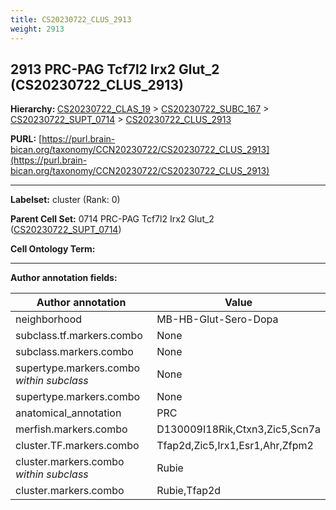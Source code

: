 ```yaml
---
title: CS20230722_CLUS_2913
weight: 2913
---
```

## 2913 PRC-PAG Tcf7l2 Irx2 Glut_2 (CS20230722_CLUS_2913)
<b>Hierarchy: </b>
[CS20230722_CLAS_19](../CS20230722_CLAS_19) >
[CS20230722_SUBC_167](../CS20230722_SUBC_167) >
[CS20230722_SUPT_0714](../CS20230722_SUPT_0714) >
[CS20230722_CLUS_2913](../CS20230722_CLUS_2913)

**PURL:** [https://purl.brain-bican.org/taxonomy/CCN20230722/CS20230722_CLUS_2913](https://purl.brain-bican.org/taxonomy/CCN20230722/CS20230722_CLUS_2913)

---


**Labelset:** cluster (Rank: 0)

**Parent Cell Set:** 0714 PRC-PAG Tcf7l2 Irx2 Glut_2 ([CS20230722_SUPT_0714](../CS20230722_SUPT_0714))



**Cell Ontology Term:** 

[MARKER GENES.]: #


---

[TRANSFERRED ANNOTATIONS.]: #


[AUTHOR ANNOTATION FIELDS.]: #


**Author annotation fields:**

| Author annotation | Value |
|-------------------|-------|
|neighborhood|MB-HB-Glut-Sero-Dopa|
|subclass.tf.markers.combo|None|
|subclass.markers.combo|None|
|supertype.markers.combo _within subclass_|None|
|supertype.markers.combo|None|
|anatomical_annotation|PRC|
|merfish.markers.combo|D130009I18Rik,Ctxn3,Zic5,Scn7a|
|cluster.TF.markers.combo|Tfap2d,Zic5,Irx1,Esr1,Ahr,Zfpm2|
|cluster.markers.combo _within subclass_|Rubie|
|cluster.markers.combo|Rubie,Tfap2d|

